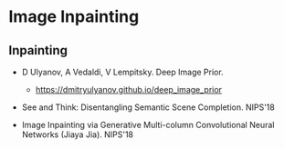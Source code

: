 # Image Inpainting

## Inpainting
- D Ulyanov, A Vedaldi, V Lempitsky. Deep Image Prior. 
	- https://dmitryulyanov.github.io/deep_image_prior

- See and Think: Disentangling Semantic Scene Completion. NIPS'18
- Image Inpainting via Generative Multi-column Convolutional Neural Networks (Jiaya Jia). NIPS'18